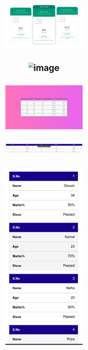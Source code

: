 <h1 align="center">
    <img alt="image" title="image" src=".github/pricing-table.png" width="250px" />
</h1>

<h1 align="center">
    <img alt="image" title="image" src=".github/styled-table-png" width="250px" />
</h1>

<h1 align="center">
    <img alt="image" title="image" src=".github/normal-table.png" width="250px" />
</h1>

<h1 align="center">
    <img alt="image" title="image" src=".github/responsive-table-desktop.png" width="250px" />
</h1>

<h1 align="center">
    <img alt="image" title="image" src=".github/responsive-table-mobile.png" width="250px" />
</h1>
